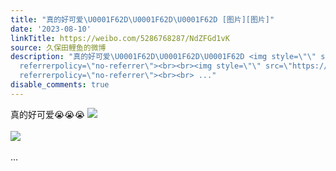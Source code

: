```yaml
---
title: "真的好可爱\U0001F62D\U0001F62D\U0001F62D [图片][图片]"
date: '2023-08-10'
linkTitle: https://weibo.com/5286768287/NdZFGd1vK
source: 久保田鲤鱼的微博
description: "真的好可爱\U0001F62D\U0001F62D\U0001F62D <img style=\"\" src=\"https://tvax1.sinaimg.cn/large/005LMJWfly1hgs4wvg74fj314w0n0gpe.jpg\"
  referrerpolicy=\"no-referrer\"><br><br><img style=\"\" src=\"https://tvax4.sinaimg.cn/large/005LMJWfly1hgs4wuw4k7j314w0n0gq2.jpg\"
  referrerpolicy=\"no-referrer\"><br><br> ..."
disable_comments: true
---
```

真的好可爱😭😭😭 <img style="" src="https://tvax1.sinaimg.cn/large/005LMJWfly1hgs4wvg74fj314w0n0gpe.jpg" referrerpolicy="no-referrer"><br><br><img style="" src="https://tvax4.sinaimg.cn/large/005LMJWfly1hgs4wuw4k7j314w0n0gq2.jpg" referrerpolicy="no-referrer"><br><br> ...